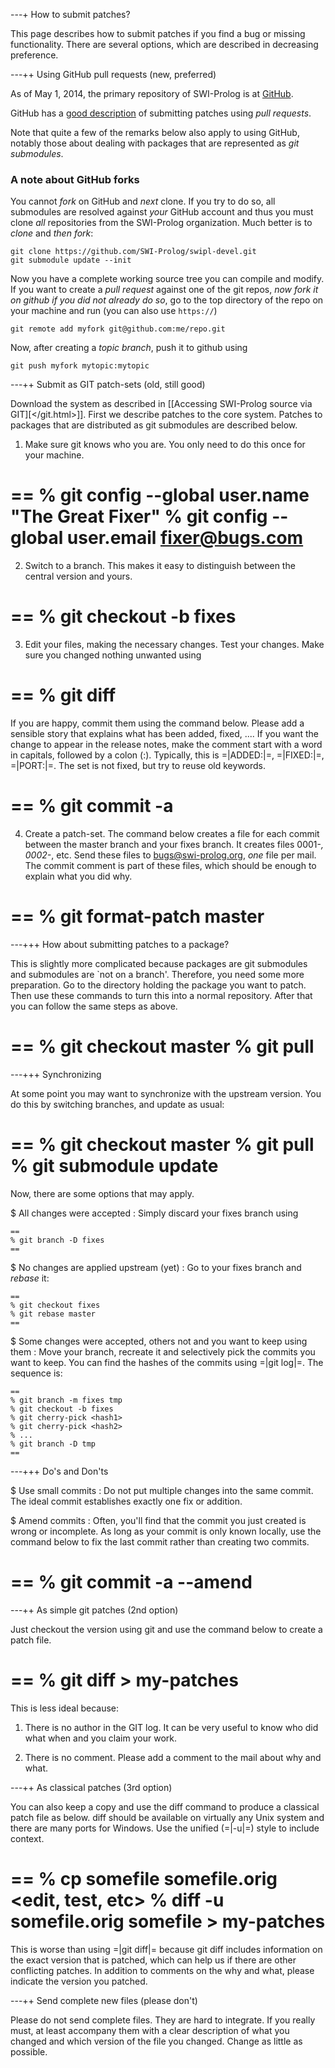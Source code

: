 ---+ How to submit patches?

This page describes how to submit patches if you find a bug or missing
functionality. There are several options, which are described in
decreasing preference.

---++ Using GitHub pull requests (new, preferred)

As of May 1, 2014, the primary repository of SWI-Prolog is at
[GitHub](https://github.com/SWI-Prolog).

GitHub has a
[good description](https://help.github.com/articles/using-pull-requests)
of submitting patches using _pull requests_.

Note that quite a few of the remarks below also apply to using GitHub, notably
those about dealing with packages that are represented as _git submodules_.

### A note about GitHub forks

You cannot _fork_ on GitHub and _next_ clone.  If you try to do so, all submodules are resolved against _your_ GitHub account and thus you must clone _all_ repositories from the SWI-Prolog organization.  Much better is to _clone_ and _then_ _fork_:

```
git clone https://github.com/SWI-Prolog/swipl-devel.git
git submodule update --init
```

Now you have a complete working source tree you can compile and modify.  If you want to create a _pull request_ against one of the git repos,  _now fork it on github if you did not already do so_, go to the top directory of the repo on your machine and run (you can also use ``https://``)

```
git remote add myfork git@github.com:me/repo.git
```

Now, after creating a _topic branch_, push it to github using

```
git push myfork mytopic:mytopic
```


---++ Submit as GIT patch-sets (old, still good)

Download the system as described in [[Accessing SWI-Prolog source via GIT][</git.html>]].  First we describe patches to the core system.  Patches
to packages that are distributed as git submodules are described below.

  1. Make sure git knows who you are.  You only need to do this once
  for your machine.

  ==
  % git config --global user.name "The Great Fixer"
  % git config --global user.email fixer@bugs.com
  ==

  2. Switch to a branch.  This makes it easy to distinguish between the
  central version and yours.

  ==
  % git checkout -b fixes
  ==

  3. Edit your files, making the necessary changes.  Test your changes.
  Make sure you changed nothing unwanted using

  ==
  % git diff
  ==

  If you are happy, commit them using the command below.  Please add a
  sensible story that explains what has been added, fixed, ....  If you
  want the change to appear in the release notes, make the comment start
  with a word in capitals, followed by a colon (:).  Typically, this is
  =|ADDED:|=, =|FIXED:|=, =|PORT:|=.  The set is not fixed, but try to
  reuse old keywords.

  ==
  % git commit -a
  ==

  4. Create a patch-set.  The command below creates a file for each commit
  between the master branch and your fixes branch.  It creates files 0001-*,
  0002-*, etc.  Send these files to bugs@swi-prolog.org, *one* file per
  mail.  The commit comment is part of these files, which should be enough
  to explain what you did why.

  ==
  % git format-patch master
  ==

---+++ How about submitting patches to a package?

This is slightly more complicated because packages are git submodules and
submodules are `not on a branch'.  Therefore, you need some more preparation.
Go to the directory holding the package you want to patch.  Then use these
commands to turn this into a normal repository.  After that you can follow
the same steps as above.

  ==
  % git checkout master
  % git pull
  ==

---+++ Synchronizing

At some point you may want to synchronize   with the upstream version.  You
do this by switching branches, and update as usual:

  ==
  % git checkout master
  % git pull
  % git submodule update
  ==

Now, there are some options that may apply.

  $ All changes were accepted :
  Simply discard your fixes branch using

    ==
    % git branch -D fixes
    ==

  $ No changes are applied upstream (yet) :
  Go to your fixes branch and _rebase_ it:

    ==
    % git checkout fixes
    % git rebase master
    ==

  $ Some changes were accepted, others not and you want to keep using them :
  Move your branch, recreate it and selectively pick the commits you want
  to keep.  You can find the hashes of the commits using =|git log|=.
  The sequence is:

    ==
    % git branch -m fixes tmp
    % git checkout -b fixes
    % git cherry-pick <hash1>
    % git cherry-pick <hash2>
    % ...
    % git branch -D tmp
    ==

---+++ Do's and Don'ts

  $ Use small commits :
  Do not put multiple changes into the same commit.  The ideal commit
  establishes exactly one fix or addition.

  $ Amend commits :
  Often, you'll find that the commit you just created is wrong or
  incomplete.  As long as your commit is only known locally, use
  the command below to fix the last commit rather than creating
  two commits.

  ==
  % git commit -a --amend
  ==

---++ As simple git patches (2nd option)

Just checkout the version using git and use the command below to create
a patch file.

  ==
  % git diff > my-patches
  ==

This is less ideal because:

  1. There is no author in the GIT log.  It can be very useful to
  know who did what when and you claim your work.

  2. There is no comment.  Please add a comment to the mail about
  why and what.

---++ As classical patches (3rd option)

You can also keep a copy and use the diff command to produce a classical
patch file as below.  diff should be available on virtually any Unix system
and there are many ports for Windows.  Use the unified (=|-u|=) style to
include context.

  ==
  % cp somefile somefile.orig
  <edit, test, etc>
  % diff -u somefile.orig somefile > my-patches
  ==

This is worse than using =|git diff|= because git diff includes information
on the exact version that is patched, which can help us if there are other
conflicting patches.  In addition to comments on the why and what, please
indicate the version you patched.


---++ Send complete new files (please don't)

Please do not send complete files.  They are hard to integrate.  If you
really must, at least accompany them with a clear description of what you
changed and which version of the file you changed.  Change as little as
possible.
